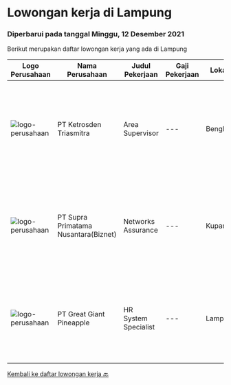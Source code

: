 
  # Lowongan kerja di Lampung

  ### Diperbarui pada tanggal Minggu, 12 Desember 2021

  Berikut merupakan daftar lowongan kerja yang ada di Lampung

  |Logo Perusahaan | Nama Perusahaan | Judul Pekerjaan | Gaji Pekerjaan | Lokasi | Deskripsi | Tanggal diunggah | Pranala |
  | -------------- | --------------- | --------------- | --------- | --------- | -------------- | ------- | ----------- |
  |![logo-perusahaan](https://image-service-cdn.seek.com.au/c6ffa5edc62c5e84c146cb3d55132fad595f8cd0/ee4dce1061f3f616224767ad58cb2fc751b8d2dc)|PT Ketrosden Triasmitra|Area Supervisor|---|Bengkulu|Bekerja sama dengan manajemen dan institusi lainnya (projek pemerintah dan pihak ketiga lainnya) Memfasilitasi technical support untuk keseluruhan tim...|Kamis, 09 Desember 2021|https://www.jobstreet.co.id/id/job/area-supervisor-3716881?token=0~98eb4af9-f7e4-42f8-aa9f-ce4cf162fd3a&sectionRank=1&jobId=jobstreet-id-job-3716881|
|![logo-perusahaan](https://image-service-cdn.seek.com.au/1033d36f751f076cfdd637ed0acbcbf8508866ec/ee4dce1061f3f616224767ad58cb2fc751b8d2dc)|PT Supra Primatama Nusantara(Biznet)|Networks Assurance|---|Kupang|Tanggung Jawab:  Melakukan Audit &amp; Commissioning jaringan Fiber Optic (FTTx GPON, and Metro Ethernet) Memastikan pembangunan jaringan fiber optik...|Kamis, 25 November 2021|https://www.jobstreet.co.id/id/job/networks-assurance-3701687?token=0~98eb4af9-f7e4-42f8-aa9f-ce4cf162fd3a&sectionRank=2&jobId=jobstreet-id-job-3701687|
|![logo-perusahaan](https://image-service-cdn.seek.com.au/fa10d5eab972dbf0d65f5798aa4ea213f3543394/ee4dce1061f3f616224767ad58cb2fc751b8d2dc)|PT Great Giant Pineapple|HR System Specialist|---|Lampung|Requirement: Bachelor's Degree in Engineering (Computer / Telecommunication / Industrial), Computer Science / Information Technology, or equivalent 1...|Kamis, 18 November 2021|https://www.jobstreet.co.id/id/job/hr-system-specialist-3693766?token=0~98eb4af9-f7e4-42f8-aa9f-ce4cf162fd3a&sectionRank=3&jobId=jobstreet-id-job-3693766|


  [Kembali ke daftar lowongan kerja 🔙](../README.md#daftar-lowongan-kerja)
  
